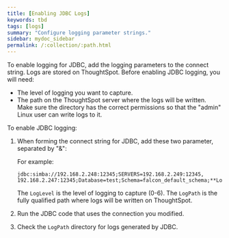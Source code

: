 ```yaml
---
title: [Enabling JDBC Logs]
keywords: tbd
tags: [logs]
summary: "Configure logging parameter strings."
sidebar: mydoc_sidebar
permalink: /:collection/:path.html
---
```

To enable logging for JDBC, add the logging parameters to the connect string. Logs are stored on ThoughtSpot. Before enabling JDBC logging, you will need:

-   The level of logging you want to capture.
-   The path on the ThoughtSpot server where the logs will be written. Make sure the directory has the correct permissions so that the "admin" Linux user can write logs to it.

To enable JDBC logging:

1. When forming the connect string for JDBC, add these two parameter, separated by "&":

    For example:

    ```
    jdbc:simba://192.168.2.248:12345;SERVERS=192.168.2.249:12345,
    192.168.2.247:12345;Database=test;Schema=falcon_default_schema;**LogLevel=3;LogPath=/usr/local/scaligent/logs**
    ```
    The `LogLevel` is the level of logging to capture (0-6). The `LogPath` is the fully qualified path where logs will be written on ThoughtSpot.

2. Run the JDBC code that uses the connection you modified.
3. Check the `LogPath` directory for logs generated by JDBC.
